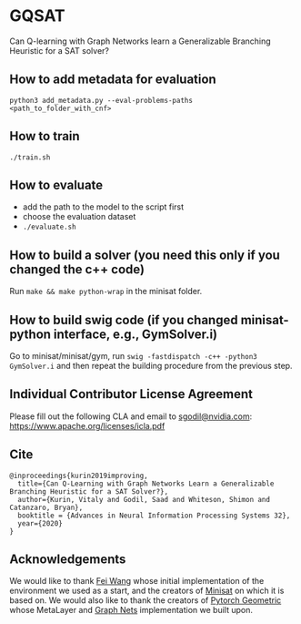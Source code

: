 # GQSAT

Can Q-learning with Graph Networks learn a Generalizable Branching Heuristic for a SAT solver?

## How to add metadata for evaluation

```python3 add_metadata.py --eval-problems-paths <path_to_folder_with_cnf>```

## How to train

```./train.sh```

## How to evaluate

* add the path to the model to the script first
* choose the evaluation dataset
* ```./evaluate.sh```

## How to build a solver (you need this only if you changed the c++ code)

Run `make && make python-wrap` in the minisat folder.

## How to build swig code (if you changed minisat-python interface, e.g., GymSolver.i)

Go to minisat/minisat/gym, run `swig -fastdispatch -c++ -python3 GymSolver.i` and then repeat the building procedure
from the previous step.

## Individual Contributor License Agreement

Please fill out the following CLA and email to sgodil@nvidia.com:  https://www.apache.org/licenses/icla.pdf

## Cite

```
@inproceedings{kurin2019improving,
  title={Can Q-Learning with Graph Networks Learn a Generalizable Branching Heuristic for a SAT Solver?},
  author={Kurin, Vitaly and Godil, Saad and Whiteson, Shimon and Catanzaro, Bryan},
  booktitle = {Advances in Neural Information Processing Systems 32},
  year={2020}
}
```

## Acknowledgements

We would like to thank [Fei Wang](https://github.com/feiwang3311/minisat) whose initial implementation of the
environment we used as a start, and the creators of [Minisat](https://github.com/niklasso/minisat) on which it is based
on. We would also like to thank the creators of [Pytorch Geometric](https://github.com/rusty1s/pytorch_geometric) whose
MetaLayer and [Graph Nets](https://arxiv.org/abs/1806.01261) implementation we built upon. 